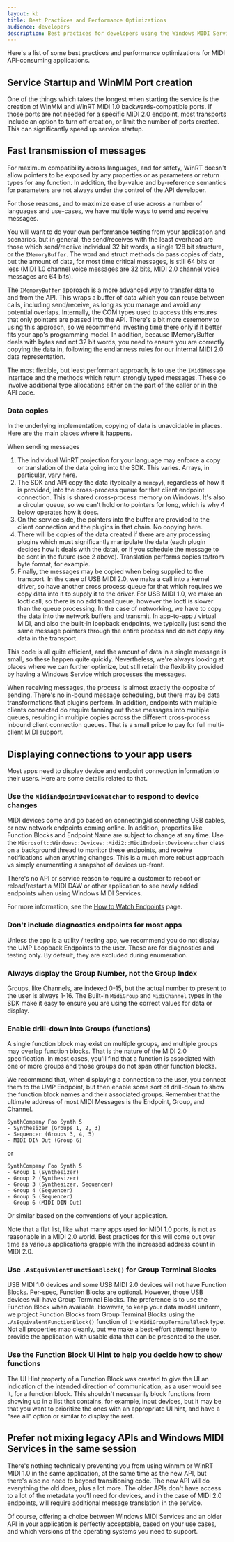 ```yaml
---
layout: kb
title: Best Practices and Performance Optimizations
audience: developers
description: Best practices for developers using the Windows MIDI Services SDK
---
```


Here's a list of some best practices and performance optimizations for MIDI API-consuming applications.

## Service Startup and WinMM Port creation

One of the things which takes the longest when starting the service is the creation of WinMM and WinRT MIDI 1.0 backwards-compatible ports. If those ports are not needed for a specific MIDI 2.0 endpoint, most transports include an option to turn off creation, or limit the number of ports created. This can significantly speed up service startup.

## Fast transmission of messages

For maximum compatibility across languages, and for safety, WinRT doesn't allow pointers to be exposed by any properties or as parameters or return types for any function. In addition, the by-value and by-reference semantics for parameters are not always under the control of the API developer.

For those reasons, and to maximize ease of use across a number of languages and use-cases, we have multiple ways to send and receive messages.

You will want to do your own performance testing from your application and scenarios, but in general, the send/receives with the least overhead are those which send/receive individual 32 bit words, a single 128 bit structure, or the `IMemoryBuffer`. The word and struct methods do pass copies of data, but the amount of data, for most time critical messages, is still 64 bits or less (MIDI 1.0 channel voice messages are 32 bits, MIDI 2.0 channel voice messages are 64 bits).

The `IMemoryBuffer` approach is a more advanced way to transfer data to and from the API. This wraps a buffer of data which you can reuse between calls, including send/receive, as long as you manage and avoid any potential overlaps. Internally, the COM types used to access this ensures that only pointers are passed into the API. There's a bit more ceremony to using this approach, so we recommend investing time there only if it better fits your app's programming model. In addition, because IMemoryBuffer deals with bytes and not 32 bit words, you need to ensure you are correctly copying the data in, following the endianness rules for our internal MIDI 2.0 data representation.

The most flexible, but least performant approach, is to use the `IMidiMessage` interface and the methods which return strongly typed messages. These do involve additional type allocations either on the part of the caller or in the API code.

### Data copies

In the underlying implementation, copying of data is unavoidable in places. Here are the main places where it happens.

When sending messages

1. The individual WinRT projection for your language may enforce a copy or translation of the data going into the SDK. This varies. Arrays, in particular, vary here.
2. The SDK and API copy the data (typically a `memcpy`), regardless of how it is provided, into the cross-process queue for that client endpoint connection. This is shared cross-process memory on Windows. It's also a circular queue, so we can't hold onto pointers for long, which is why 4 below operates how it does.
3. On the service side, the pointers into the buffer are provided to the client connection and the plugins in that chain. No copying here.
4. There will be copies of the data created if there are any processing plugins which must significantly manipulate the data (each plugin decides how it deals with the data), or if you schedule the message to be sent in the future (see 2 above). Translation performs copies to/from byte format, for example.
5. Finally, the messages may be copied when being supplied to the transport. In the case of USB MIDI 2.0, we make a call into a kernel driver, so have another cross process queue for that which requires we copy data into it to supply it to the driver. For USB MIDI 1.0, we make an Ioctl call, so there is no additional queue, however the Ioctl is slower than the queue processing. In the case of networking, we have to copy the data into the network buffers and transmit. In app-to-app / virtual MIDI, and also the built-in loopback endpoints, we typically just send the same message pointers through the entire process and do not copy any data in the transport.

This code is all quite efficient, and the amount of data in a single message is small, so these happen quite quickly. Nevertheless, we're always looking at places where we can further optimize, but still retain the flexibility provided by having a Windows Service which processes the messages.

When receiving messages, the process is almost exactly the opposite of sending. There's no in-bound message scheduling, but there may be data transformations that plugins perform. In addition, endpoints with multiple clients connected do require fanning out those messages into multiple queues, resulting in multiple copies across the different cross-process inbound client connection queues. That is a small price to pay for full multi-client MIDI support.

## Displaying connections to your app users

Most apps need to display device and endpoint connection information to their users. Here are some details related to that.

### Use the `MidiEndpointDeviceWatcher` to respond to device changes

MIDI devices come and go based on connecting/disconnecting USB cables, or new network endpoints coming online. In addition, properties like Function Blocks and Endpoint Name are subject to change at any time. Use the `Microsoft::Windows::Devices::Midi2::MidiEndpointDeviceWatcher` class on a background thread to monitor these endpoints, and receive notifications when anything changes. This is a much more robust approach vs simply enumerating a snapshot of devices up-front.

There's no API or service reason to require a customer to reboot or reload/restart a MIDI DAW or other application to see newly added endpoints when using Windows MIDI Services.

For more information, see the [How to Watch Endpoints](how-to-watch-endpoints) page.

### Don't include diagnostics endpoints for most apps

Unless the app is a utility / testing app, we recommend you do not display the UMP Loopback Endpoints to the user. These are for diagnostics and testing only. By default, they are excluded during enumeration.

### Always display the Group Number, not the Group Index

Groups, like Channels, are indexed 0-15, but the actual number to present to the user is always 1-16. The Built-in `MidiGroup` and `MidiChannel` types in the SDK make it easy to ensure you are using the correct values for data or display.

### Enable drill-down into Groups (functions)

A single function block may exist on multiple groups, and multiple groups may overlap function blocks. That is the nature of the MIDI 2.0 specification. In most cases, you'll find that a function is associated with one or more groups and those groups do not span other function blocks.

We recommend that, when displaying a connection to the user, you connect them to the UMP Endpoint, but then enable some sort of drill-down to show the function block names and their associated groups. Remember that the ultimate address of most MIDI Messages is the Endpoint, Group, and Channel.

```
SynthCompany Foo Synth 5
- Synthesizer (Groups 1, 2, 3)
- Sequencer (Groups 3, 4, 5)
- MIDI DIN Out (Group 6)
```

or

```
SynthCompany Foo Synth 5
- Group 1 (Synthesizer)
- Group 2 (Synthesizer)
- Group 3 (Synthesizer, Sequencer)
- Group 4 (Sequencer)
- Group 5 (Sequencer)
- Group 6 (MIDI DIN Out)
```

Or similar based on the conventions of your application.

Note that a flat list, like what many apps used for MIDI 1.0 ports, is not as reasonable in a MIDI 2.0 world. Best practices for this will come out over time as various applications grapple with the increased address count in MIDI 2.0.

### Use `.AsEquivalentFunctionBlock()` for Group Terminal Blocks

USB MIDI 1.0 devices and some USB MIDI 2.0 devices will not have Function Blocks. Per-spec, Function Blocks are optional. However, those USB devices will have Group Terminal Blocks. The preference is to use the Function Block when available. However, to keep your data model uniform, we project Function Blocks from Group Terminal Blocks using the `.AsEquivalentFunctionBlock()` function of the `MidiGroupTerminalBlock` type. Not all properties map cleanly, but we make a best-effort attempt here to provide the application with usable data that can be presented to the user.

### Use the Function Block UI Hint to help you decide how to show functions

The UI Hint property of a Function Block was created to give the UI an indication of the intended direction of communication, as a user would see it, for a function block. This shouldn't necessarily block functions from showing up in a list that contains, for example, input devices, but it may be that you want to prioritize the ones with an appropriate UI hint, and have a "see all" option or similar to display the rest.

## Prefer not mixing legacy APIs and Windows MIDI Services in the same session

There's nothing technically preventing you from using winmm or WinRT MIDI 1.0 in the same application, at the same time as the new API, but there's also no need to beyond transitioning code. The new API will do everything the old does, plus a lot more. The older APIs don't have access to a lot of the metadata you'll need for devices, and in the case of MIDI 2.0 endpoints, will require additional message translation in the service. 

Of course, offering a choice between Windows MIDI Services and an older API in your application is perfectly acceptable, based on your use cases, and which versions of the operating systems you need to support.
